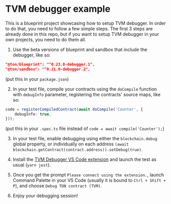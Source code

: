 # TVM debugger example

This is a blueprint project showcasing how to setup TVM debugger. In order to do that, you need to follow a few simple steps. The first 3 steps are already done in this repo, but if you want to setup TVM debugger in your own projects, you need to do them all.

1) Use the beta versions of blueprint and sandbox that include the debugger, like so:
```json
"@ton/blueprint": "^0.23.0-debugger.1",
"@ton/sandbox": "^0.21.0-debugger.2",
```
(put this in your `package.json`)

2) In your test file, compile your contracts using the `doCompile` function with `debugInfo` parameter, registering the contracts' source maps, like so:
```typescript
code = registerCompiledContract(await doCompile('Counter', {
    debugInfo: true,
}));
```
(put this in your `.spec.ts` file instead of `code = await compile('Counter');`)

3) In your test file, enable debugging using either the `blockchain.debug` global property, or individually on each address `(await blockchain.getContract(contract.address)).setDebug(true)`.

4) Install the [TVM Debugger VS Code extension](https://marketplace.visualstudio.com/items?itemName=krigga.tvm-debugger) and launch the test as usual (`yarn jest`).

5) Once you get the prompt `Please connect using the extension.`, launch Command Palette in your VS Code (usually it is bound to `Ctrl + Shift + P`), and choose `Debug TON contract (TVM)`.

6) Enjoy your debugging session!
